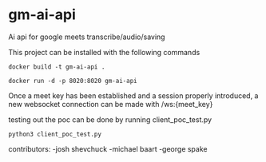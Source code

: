 # gm-ai-api
Ai api for google meets transcribe/audio/saving

This project can be installed with the following commands

```commandline
docker build -t gm-ai-api .
```

```commandline
docker run -d -p 8020:8020 gm-ai-api
```

Once a meet key has been established and a session properly introduced,
a new websocket connection can be made with /ws:{meet_key}

testing out the poc can be done by running client_poc_test.py

```commandline
python3 client_poc_test.py
```

contributors:
-josh shevchuck
-michael baart
-george spake
